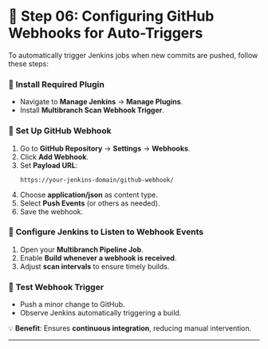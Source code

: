 # 🔄 Step 06: Configuring GitHub Webhooks for Auto-Triggers

To automatically trigger Jenkins jobs when new commits are pushed, follow these steps:

### 🔹 **Install Required Plugin**
- Navigate to **Manage Jenkins** → **Manage Plugins**.
- Install **Multibranch Scan Webhook Trigger**.

### 🔹 **Set Up GitHub Webhook**

1. Go to **GitHub Repository** → **Settings** → **Webhooks**.
2. Click **Add Webhook**.
3. Set **Payload URL**:
   ```plaintext
   https://your-jenkins-domain/github-webhook/
   ```
4. Choose **application/json** as content type.
5. Select **Push Events** (or others as needed).
6. Save the webhook.

### 🔹 **Configure Jenkins to Listen to Webhook Events**

1. Open your **Multibranch Pipeline Job**.
2. Enable **Build whenever a webhook is received**.
3. Adjust **scan intervals** to ensure timely builds.

### 🔹 **Test Webhook Trigger**
- Push a minor change to GitHub.
- Observe Jenkins automatically triggering a build.

💡 **Benefit**: Ensures **continuous integration**, reducing manual intervention.

---